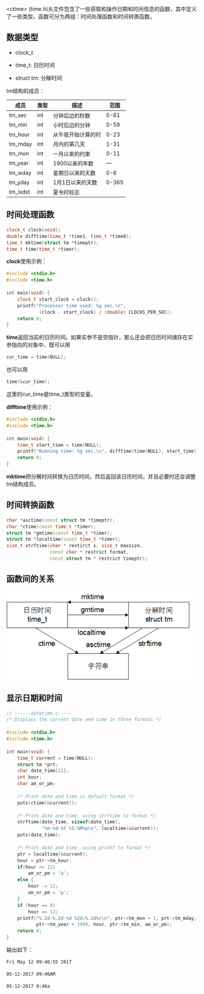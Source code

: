 \<ctime\> (time.h)头文件包含了一些获取和操作日期和时间信息的函数，其中定义了一些类型，函数可分为两组：时间处理函数和时间转换函数。

## 数据类型

- clock\_t 

- time\_t: 日历时间

- struct tm: 分解时间

tm结构的成员：

| 成员       | 类型   | 描述        | 范围    |
| -------- | ---- | --------- | ----- |
| tm_sec   | int  | 分钟后边的秒数   | 0-61  |
| tm_min   | int  | 小时后边的分钟   | 0-59  |
| tm_hour  | int  | 从午夜开始计算的时 | 0-23  |
| tm_mday  | int  | 月内的第几天    | 1-31  |
| tm_mon   | int  | 一月以来的约束   | 0-11  |
| tm_year  | int  | 1900以来的年数 | —     |
| tm_wday  | int  | 星期日以来的天数  | 0-6   |
| tm_yday  | int  | 1月1日以来的天数 | 0-365 |
| tm_isdst | int  | 夏令时标志     |       |

## 时间处理函数

```c++
clock_t clock(void);
double difftime(time_t *time1, time_t *time0);
time_t mktime(struct tm *timeptr);
time_t time(time_t *timer);
```

**clock**使用示例：
```c++
#include <stdio.h>
#include <time.h>

int main(void) {
    clock_t start_clock = clock();
    printf("Processor time used: %g sec.\n",
            (clock - start_clock) / (double) CLOCKS_PER_SEC);
    return 0;
}
```

**time**返回当前的日历时间。如果实参不是空指针，那么还会把日历时间储存在实参指向的对象中，既可以用
```c++
cur_time = time(NULL);
```
也可以用
```c++
time(&cur_time);
```
这里的cur_time是time_t类型的变量。

**difftime**使用示例：
```c++
#include <stdio.h>
#include <time.h>

int main(void) {
    time_t start_time = time(NULL);
    printf("Running time: %g sec.\n", difftime(time(NULL), start_time));
    return 0;
}
```

**mktime**把分解时间转换为日历时间，然后返回该日历时间，并且必要时还会调整tm结构成员。

## 时间转换函数

```c++
char *asctime(const struct tm *timeptr);
char *ctime(const time_t *timer);
struct tm *gmtime(const time_t *timer);
struct tm *localtime(const time_t *timer);
size_t strftime(char * restirct s, size_t maxsize,
                const char * restrict format,
                const struct tm * restrict timeptr);
```

## 函数间的关系

![](./img/time_func_relationship.png)

## 显示日期和时间

```c++
// ------datetime.c-----
/* Displays the current date and time in three formats */

#include <stdio.h>
#include <time.h>

int main(void) {
    time_t current = time(NULL);
    struct tm *prt;
    char date_time[21];
    int hour;
    char am_or_pm;

    /* Print date and time in default format */
    puts(ctime(&current));

    /* Print date and time, using strftime to format */
    strftime(date_time, sizeof(date_time),
             "%m-%d-%Y %I:%M%p\n", localtime(&current));
    puts(date_time);

    /* Print date and time, using printf to format */
    ptr = localtime(&current);
    hour = ptr->tm_hour;
    if(hour <= 11)
        am_or_pm = 'a';
    else {
        hour -= 12;
        am_or_pm = 'p';
    }
    if (hour == 0)
        hour == 12;
    printf("%.2d-%.2d-%d %2d:%.2d%c\n", ptr->tm_mon + 1, prt->tm_mday,
           ptr->tm_year + 1990, hour, ptr->tm_min, am_or_pm);
    return 0;
}
```
输出如下：
```
Fri May 12 09:46:55 2017

05-12-2017 09:46AM

05-12-2017 9:46a
```
